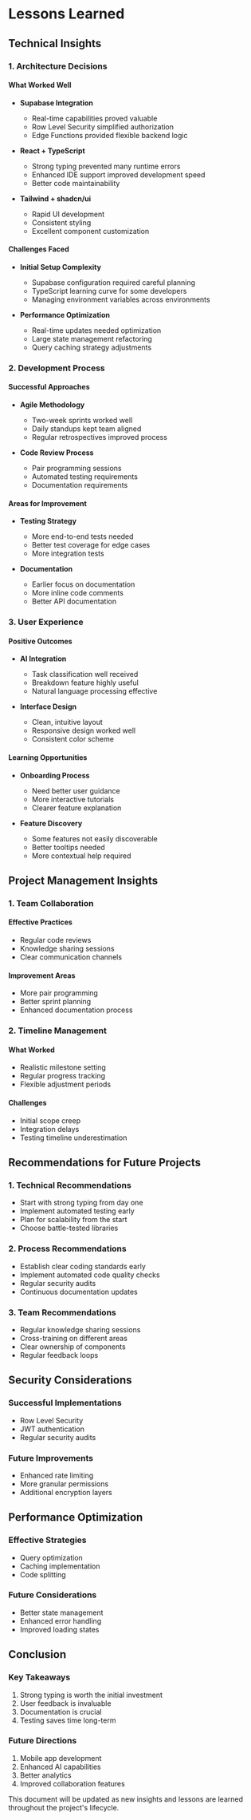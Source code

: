 # Lessons Learned

## Technical Insights

### 1. Architecture Decisions

#### What Worked Well
- **Supabase Integration**
  - Real-time capabilities proved valuable
  - Row Level Security simplified authorization
  - Edge Functions provided flexible backend logic

- **React + TypeScript**
  - Strong typing prevented many runtime errors
  - Enhanced IDE support improved development speed
  - Better code maintainability

- **Tailwind + shadcn/ui**
  - Rapid UI development
  - Consistent styling
  - Excellent component customization

#### Challenges Faced
- **Initial Setup Complexity**
  - Supabase configuration required careful planning
  - TypeScript learning curve for some developers
  - Managing environment variables across environments

- **Performance Optimization**
  - Real-time updates needed optimization
  - Large state management refactoring
  - Query caching strategy adjustments

### 2. Development Process

#### Successful Approaches
- **Agile Methodology**
  - Two-week sprints worked well
  - Daily standups kept team aligned
  - Regular retrospectives improved process

- **Code Review Process**
  - Pair programming sessions
  - Automated testing requirements
  - Documentation requirements

#### Areas for Improvement
- **Testing Strategy**
  - More end-to-end tests needed
  - Better test coverage for edge cases
  - More integration tests

- **Documentation**
  - Earlier focus on documentation
  - More inline code comments
  - Better API documentation

### 3. User Experience

#### Positive Outcomes
- **AI Integration**
  - Task classification well received
  - Breakdown feature highly useful
  - Natural language processing effective

- **Interface Design**
  - Clean, intuitive layout
  - Responsive design worked well
  - Consistent color scheme

#### Learning Opportunities
- **Onboarding Process**
  - Need better user guidance
  - More interactive tutorials
  - Clearer feature explanation

- **Feature Discovery**
  - Some features not easily discoverable
  - Better tooltips needed
  - More contextual help required

## Project Management Insights

### 1. Team Collaboration

#### Effective Practices
- Regular code reviews
- Knowledge sharing sessions
- Clear communication channels

#### Improvement Areas
- More pair programming
- Better sprint planning
- Enhanced documentation process

### 2. Timeline Management

#### What Worked
- Realistic milestone setting
- Regular progress tracking
- Flexible adjustment periods

#### Challenges
- Initial scope creep
- Integration delays
- Testing timeline underestimation

## Recommendations for Future Projects

### 1. Technical Recommendations
- Start with strong typing from day one
- Implement automated testing early
- Plan for scalability from the start
- Choose battle-tested libraries

### 2. Process Recommendations
- Establish clear coding standards early
- Implement automated code quality checks
- Regular security audits
- Continuous documentation updates

### 3. Team Recommendations
- Regular knowledge sharing sessions
- Cross-training on different areas
- Clear ownership of components
- Regular feedback loops

## Security Considerations

### Successful Implementations
- Row Level Security
- JWT authentication
- Regular security audits

### Future Improvements
- Enhanced rate limiting
- More granular permissions
- Additional encryption layers

## Performance Optimization

### Effective Strategies
- Query optimization
- Caching implementation
- Code splitting

### Future Considerations
- Better state management
- Enhanced error handling
- Improved loading states

## Conclusion

### Key Takeaways
1. Strong typing is worth the initial investment
2. User feedback is invaluable
3. Documentation is crucial
4. Testing saves time long-term

### Future Directions
1. Mobile app development
2. Enhanced AI capabilities
3. Better analytics
4. Improved collaboration features

This document will be updated as new insights and lessons are learned throughout the project's lifecycle.